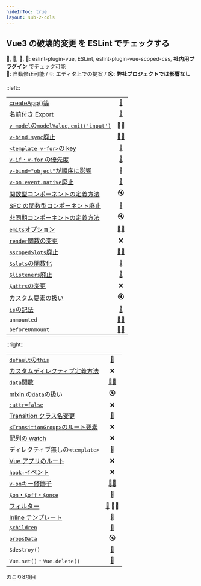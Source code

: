 ```yaml
---
hideInToc: true
layout: sub-2-cols
---
```


## Vue3 の破壊的変更 を ESLint でチェックする

💚, 💙, 🧡, 🥢: eslint-plugin-vue, ESLint, eslint-plugin-vue-scoped-css, **社内用プラグイン** でチェック可能  
🔧: 自動修正可能 / 💡: エディタ上での提案 / 🔇: **弊社プロジェクトでは影響なし**

::left::

|                                                                                                                         |                                            |
| :---------------------------------------------------------------------------------------------------------------------- | :----------------------------------------: |
| [createApp()等](https://v3-migration.vuejs.org/breaking-changes/global-api.html)                                        |         [💙][no-restricted-imports]         |
| [名前付き Export](https://v3-migration.vuejs.org/breaking-changes/global-api-treeshaking.html)                          |         [💙][no-restricted-imports]         |
| [`v-model`の`modelValue`, `emit('input')`](https://v3-migration.vuejs.org/breaking-changes/v-model.html)                |                     💚💡                     |
| [`v-bind.sync`廃止](https://v3-migration.vuejs.org/breaking-changes/v-model.html)                                       |      [💚🔧][no-deprecated-v-bind-sync]       |
| [`<template v-for>`の key](https://v3-migration.vuejs.org/breaking-changes/key-attribute.html)                          |    [💚][no-v-for-template-key-on-child]     |
| [`v-if`・`v-for` の優先度](https://v3-migration.vuejs.org/breaking-changes/v-if-v-for.html)                             |        [💚][no-use-v-if-with-v-for]         |
| [`v-bind="object"`が順序に影響](https://v3-migration.vuejs.org/breaking-changes/v-bind.html)                            |                     🥢                      |
| [`v-on:event.native`廃止](https://v3-migration.vuejs.org/breaking-changes/v-on-native-modifier-removed.html)            |  [💚][no-deprecated-v-on-native-modifier]   |
| [関数型コンポーネントの定義方法](https://v3-migration.vuejs.org/breaking-changes/functional-components.html)            |                     🔇                      |
| [SFC の関数型コンポーネント廃止](https://v3-migration.vuejs.org/breaking-changes/functional-components.html)            |   [💚][no-deprecated-functional-template]   |
| [非同期コンポーネントの定義方法](https://v3-migration.vuejs.org/breaking-changes/async-components.html)                 |                     🔇                      |
| [`emits`オプション](https://v3-migration.vuejs.org/breaking-changes/emits-option.html)                                  |        [💚💡][require-explicit-emits]        |
| [`render`関数の変更](https://v3-migration.vuejs.org/breaking-changes/render-function-api.html)                          |                     ❌                      |
| [`$scopedSlots`廃止](https://v3-migration.vuejs.org/breaking-changes/slots-unification.html)                            | [💚🔧][no-deprecated-dollar-scopedslots-api] |
| [`$slots`の関数化](https://v3-migration.vuejs.org/breaking-changes/slots-unification.html)                              |      [💚][require-slots-as-functions]       |
| [`$listeners`廃止](https://v3-migration.vuejs.org/breaking-changes/listeners-removed)                                   |  [💚][no-deprecated-dollar-listeners-api]   |
| [`$attrs`の変更](https://v3-migration.vuejs.org/breaking-changes/attrs-includes-class-style.md)                         |                     ❌                      |
| [カスタム要素の扱い](https://v3-migration.vuejs.org/breaking-changes/custom-elements-interop.html)                      |                     🔇                      |
| [`is`の記法](https://v3-migration.vuejs.org/breaking-changes/custom-elements-interop.html#customized-built-in-elements) |     [💚][no-deprecated-html-element-is]     |
| `unmounted`                                                                                                             |  [💚💡][no-deprecated-destroyed-lifecycle]   |
| `beforeUnmount`                                                                                                         |  [💚💡][no-deprecated-destroyed-lifecycle]   |

[no-deprecated-destroyed-lifecycle]: https://eslint.vuejs.org/rules/no-deprecated-destroyed-lifecycle.html
[no-deprecated-dollar-listeners-api]: https://eslint.vuejs.org/rules/no-deprecated-dollar-listeners-api.html
[no-deprecated-dollar-scopedslots-api]: https://eslint.vuejs.org/rules/no-deprecated-dollar-scopedslots-api.html
[no-deprecated-functional-template]: https://eslint.vuejs.org/rules/no-deprecated-functional-template.html
[no-deprecated-html-element-is]: https://eslint.vuejs.org/rules/no-deprecated-html-element-is.html
[no-deprecated-v-bind-sync]: https://eslint.vuejs.org/rules/no-deprecated-v-bind-sync.html
[no-deprecated-v-on-native-modifier]: https://eslint.vuejs.org/rules/no-deprecated-v-on-native-modifier.html
[no-v-for-template-key-on-child]: https://eslint.vuejs.org/rules/no-v-for-template-key-on-child.html
[require-slots-as-functions]: https://eslint.vuejs.org/rules/require-slots-as-functions.html
[require-explicit-emits]: https://eslint.vuejs.org/rules/require-explicit-emits.html
[no-use-v-if-with-v-for]: https://eslint.vuejs.org/rules/no-use-v-if-with-v-for.html
[no-restricted-custom-event]: https://eslint.vuejs.org/rules/no-restricted-custom-event.html
[no-restricted-props]: https://eslint.vuejs.org/rules/no-restricted-props.html
[no-restricted-imports]: https://eslint.org/docs/latest/rules/no-restricted-imports

::right::

|                                                                                                                      |                                             |
| :------------------------------------------------------------------------------------------------------------------- | :-----------------------------------------: |
| [`default`の`this`](https://v3-migration.vuejs.org/breaking-changes/props-default-this.html)                         |    [💚][no-deprecated-props-default-this]    |
| [カスタムディレクティブ定義方法](https://v3-migration.vuejs.org/breaking-changes/custom-directives.html)             |                      ❌                      |
| [`data`関数](https://v3-migration.vuejs.org/breaking-changes/data-option.html)                                       | [💚🔧][no-deprecated-data-object-declaration] |
| [mixin の`data`の扱い](https://v3-migration.vuejs.org/breaking-changes/data-option.html#mixin-merge-behavior-change) |                      🔇                      |
| [`:attr=false`](https://v3-migration.vuejs.org/breaking-changes/attribute-coercion.html)                             |                      ❌                      |
| [Transition クラス名変更](https://v3-migration.vuejs.org/breaking-changes/transition.html)                           |  [🧡][no-deprecated-v-enter-v-leave-class]   |
| [`<TransitionGroup>`のルート要素](https://v3-migration.vuejs.org/breaking-changes/transition-group.html)             |                      ❌                      |
| [配列の watch](https://v3-migration.vuejs.org/breaking-changes/watch.html)                                           |                      ❌                      |
| ディレクティブ無しの`<template>`                                                                                     |            [💚][no-lone-template]            |
| [Vue アプリのルート](https://v3-migration.vuejs.org/breaking-changes/mount-changes.html)                             |                      ❌                      |
| [`hook:`イベント](https://v3-migration.vuejs.org/breaking-changes/vnode-lifecycle-events.html)                       |                      ❌                      |
| [`v-on`キー修飾子](https://v3-migration.vuejs.org/breaking-changes/keycode-modifiers.html)                           |  [💚🔧][no-deprecated-v-on-number-modifiers]  |
| [`$on`・`$off`・`$once`](https://v3-migration.vuejs.org/breaking-changes/events-api.html)                            |        [💚][no-deprecated-events-api]        |
| [フィルター](https://v3-migration.vuejs.org/breaking-changes/filters.html)                                           |        [💚][no-deprecated-filter] 🥢🔧         |
| [Inline テンプレート](https://v3-migration.vuejs.org/breaking-changes/inline-template-attribute.html)                |     [💚][no-deprecated-inline-template]      |
| [`$children`](https://v3-migration.vuejs.org/breaking-changes/children.html)                                         |        [💙][no-restricted-properties]        |
| [`propsData`](https://v3-migration.vuejs.org/breaking-changes/props-data.html)                                       |                      🔇                      |
| `$destroy()`                                                                                                         |        [💙][no-restricted-properties]        |
| `Vue.set()`・`Vue.delete()`                                                                                          |         [💙][no-restricted-imports]          |

[no-deprecated-data-object-declaration]: https://eslint.vuejs.org/rules/no-deprecated-data-object-declaration.html
[no-deprecated-events-api]: https://eslint.vuejs.org/rules/no-deprecated-events-api.html
[no-deprecated-filter]: https://eslint.vuejs.org/rules/no-deprecated-filter.html
[no-deprecated-inline-template]: https://eslint.vuejs.org/rules/no-deprecated-inline-template.html
[no-deprecated-props-default-this]: https://eslint.vuejs.org/rules/no-deprecated-props-default-this.html
[no-deprecated-v-on-number-modifiers]: https://eslint.vuejs.org/rules/no-deprecated-v-on-number-modifiers.html
[no-lone-template]: https://eslint.vuejs.org/rules/no-lone-template.html
[no-restricted-properties]: https://eslint.org/docs/latest/rules/no-restricted-properties
[no-deprecated-v-enter-v-leave-class]: https://future-architect.github.io/eslint-plugin-vue-scoped-css/rules/no-deprecated-v-enter-v-leave-class.html

<div class="text-xs">

のこり8項目

</div>

<style>
  .slidev-layout td, .slidev-layout th {
    padding: 0.1rem;
    font-size: 0.7rem;
    line-height: 0.8rem;
  }
  .slidev-layout td code {
    padding: 0;
  }
</style>
